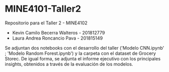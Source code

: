 # MINE4101-Taller2
Repositorio para el Taller 2 - MINE4102

* Kevin Camilo Becerra Walteros - 201812779
* Laura Andrea Roncancio Pava - 201815149

Se adjuntan dos notebooks con el desarrollo del taller ('Modelo CNN.ipynb' ; 'Modelo Random Forest.ipynb') y la carpeta con el dataset de Grocery Storec.
De igual forma, se adjunta el informe ejecutivo con los principales insights, obtenidos a través de la evaluación de los modelos.

